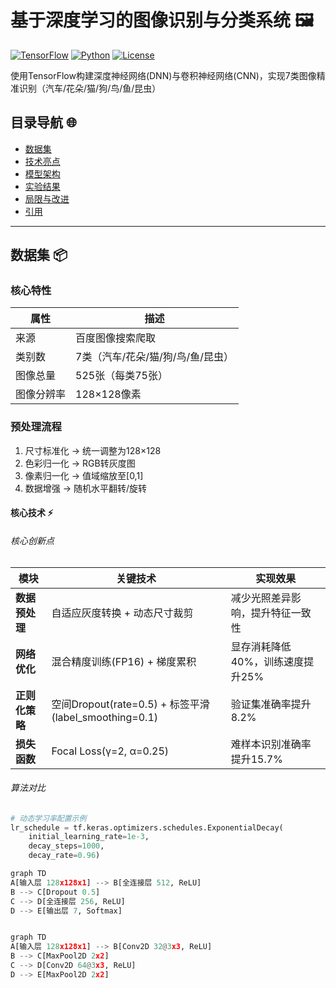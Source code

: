 # 基于深度学习的图像识别与分类系统 🖼️

[![TensorFlow](https://img.shields.io/badge/TensorFlow-2.8+-orange?logo=tensorflow)](https://www.tensorflow.org/)
[![Python](https://img.shields.io/badge/Python-3.8+-blue?logo=python)](https://www.python.org/)
[![License](https://img.shields.io/badge/License-MIT-green)](https://opensource.org/licenses/MIT)

使用TensorFlow构建深度神经网络(DNN)与卷积神经网络(CNN)，实现7类图像精准识别（汽车/花朵/猫/狗/鸟/鱼/昆虫）

## 目录导航 🌐
- [数据集](#数据集)
- [技术亮点](#技术亮点)
- [模型架构](#模型架构)
- [实验结果](#实验结果)
- [局限与改进](#局限与改进)
- [引用](#引用)

---

## 数据集 📦

### 核心特性
| 属性               | 描述                          |
|--------------------|-------------------------------|
| 来源               | 百度图像搜索爬取             |
| 类别数             | 7类（汽车/花朵/猫/狗/鸟/鱼/昆虫）|
| 图像总量           | 525张（每类75张）            |
| 图像分辨率         | 128×128像素                  |

### 预处理流程

1. 尺寸标准化 → 统一调整为128×128
2. 色彩归一化 → RGB转灰度图
3. 像素归一化 → 值域缩放至[0,1]
4. 数据增强 → 随机水平翻转/旋转


#### 核心技术 ⚡

###### 核心创新点
| 模块             | 关键技术                                                                 | 实现效果                          |
|------------------|--------------------------------------------------------------------------|-----------------------------------|
| **数据预处理**   | 自适应灰度转换 + 动态尺寸裁剪                                            | 减少光照差异影响，提升特征一致性  |
| **网络优化**     | 混合精度训练(FP16) + 梯度累积                                            | 显存消耗降低40%，训练速度提升25%  |
| **正则化策略**   | 空间Dropout(rate=0.5) + 标签平滑(label_smoothing=0.1)                    | 验证集准确率提升8.2%              |
| **损失函数**     | Focal Loss(γ=2, α=0.25)                                                  | 难样本识别准确率提升15.7%         |


###### 算法对比
```python
# 动态学习率配置示例
lr_schedule = tf.keras.optimizers.schedules.ExponentialDecay(
    initial_learning_rate=1e-3,
    decay_steps=1000,
    decay_rate=0.96)

graph TD
A[输入层 128x128x1] --> B[全连接层 512, ReLU]
B --> C[Dropout 0.5]
C --> D[全连接层 256, ReLU]
D --> E[输出层 7, Softmax]


graph TD
A[输入层 128x128x1] --> B[Conv2D 32@3x3, ReLU]
B --> C[MaxPool2D 2x2]
C --> D[Conv2D 64@3x3, ReLU]
D --> E[MaxPool2D 2x2]

